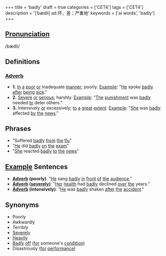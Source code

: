 +++
title = 'badly'
draft = true
categories = ['CET4']
tags = ['CET4']
description = '[ˈbædli] ad.坏，差；严重地'
keywords = ['ai words', 'badly']
+++

## [Pronunciation](/post/pronunciation/)
/bædli/

## Definitions
### [Adverb](/post/adverb/)
- **1.** [In](/post/in/) [a](/post/a/) [poor](/post/poor/) [or](/post/or/) inadequate [manner](/post/manner/); poorly. [Example](/post/example/): "[He](/post/he/) spoke [badly](/post/badly/) [after](/post/after/) [being](/post/being/) [sick](/post/sick/)."
- **2.** [Severe](/post/severe/) [or](/post/or/) [serious](/post/serious/); harshly. [Example](/post/example/): "[The](/post/the/) [punishment](/post/punishment/) was [badly](/post/badly/) needed [to](/post/to/) deter others."
- **3.** Intensively [or](/post/or/) excessively; [to](/post/to/) [a](/post/a/) [great](/post/great/) [extent](/post/extent/). [Example](/post/example/): "[She](/post/she/) was [badly](/post/badly/) affected [by](/post/by/) [the](/post/the/) [news](/post/news/)."

## Phrases
- "Suffered [badly](/post/badly/) [from](/post/from/) [the](/post/the/) [flu](/post/flu/)"
- "[He](/post/he/) did [badly](/post/badly/) [on](/post/on/) [the](/post/the/) [exam](/post/exam/)"
- "[She](/post/she/) reacted [badly](/post/badly/) [to](/post/to/) [the](/post/the/) [news](/post/news/)"

## [Example](/post/example/) Sentences
- **[Adverb](/post/adverb/) (poorly)**: "[He](/post/he/) sang [badly](/post/badly/) [in](/post/in/) [front](/post/front/) [of](/post/of/) [the](/post/the/) [audience](/post/audience/)."
- **[Adverb](/post/adverb/) ([severely](/post/severely/))**: "[Her](/post/her/) [health](/post/health/) had [badly](/post/badly/) declined [over](/post/over/) [the](/post/the/) years."
- **[Adverb](/post/adverb/) (intensively)**: "[He](/post/he/) was [badly](/post/badly/) shaken [after](/post/after/) [the](/post/the/) [accident](/post/accident/)."

## Synonyms
- Poorly
- Awkwardly
- Terribly
- [Severely](/post/severely/)
- [Heavily](/post/heavily/)
- [Badly](/post/badly/) [off](/post/off/) ([for](/post/for/) someone's [condition](/post/condition/))
- Disastrously ([for](/post/for/) [performance](/post/performance/))
